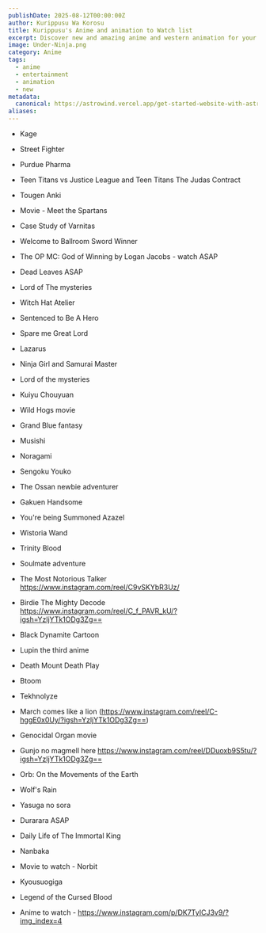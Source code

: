 ```yaml
---
publishDate: 2025-08-12T00:00:00Z
author: Kurippusu Wa Korosu
title: Kurippusu's Anime and animation to Watch list
excerpt: Discover new and amazing anime and western animation for your enjoyment. Explore my list now 😁.
image: Under-Ninja.png
category: Anime
tags:
  - anime
  - entertainment
  - animation
  - new
metadata:
  canonical: https://astrowind.vercel.app/get-started-website-with-astro-tailwind-css
aliases:
---
```


- Kage
- Street Fighter
- Purdue Pharma
- Teen Titans vs Justice League and Teen Titans The Judas Contract
- Tougen Anki
- Movie - Meet the Spartans
- Case Study of Varnitas
- Welcome to Ballroom Sword Winner
- The OP MC: God of Winning by Logan Jacobs - watch ASAP
- Dead Leaves ASAP
- Lord of The mysteries
- Witch Hat Atelier
- Sentenced to Be A Hero
- Spare me Great Lord
- Lazarus
- Ninja Girl and Samurai Master
- Lord of the mysteries
- Kuiyu Chouyuan
- Wild Hogs movie
- Grand Blue fantasy
- Musishi
- Noragami
- Sengoku Youko
- The Ossan newbie adventurer
- Gakuen Handsome
- You're being Summoned Azazel
- Wistoria Wand
- Trinity Blood
- Soulmate adventure
- The Most Notorious Talker https://www.instagram.com/reel/C9vSKYbR3Uz/

- Birdie The Mighty Decode 
https://www.instagram.com/reel/C_f_PAVR_kU/?igsh=YzljYTk1ODg3Zg==
- Black Dynamite Cartoon
- Lupin the third anime
- Death Mount Death Play
- Btoom
- Tekhnolyze
- March comes like a lion (https://www.instagram.com/reel/C-hggE0x0Uy/?igsh=YzljYTk1ODg3Zg==)
- Genocidal Organ movie
- Gunjo no magmell here https://www.instagram.com/reel/DDuoxb9S5tu/?igsh=YzljYTk1ODg3Zg==
- Orb: On the Movements of the Earth
- Wolf's Rain
- Yasuga no sora
- Durarara ASAP
- Daily Life of The Immortal King
- Nanbaka
- Movie to watch - Norbit
- Kyousuogiga
- Legend of the Cursed Blood
- Anime to watch - https://www.instagram.com/p/DK7TyICJ3v9/?img_index=4